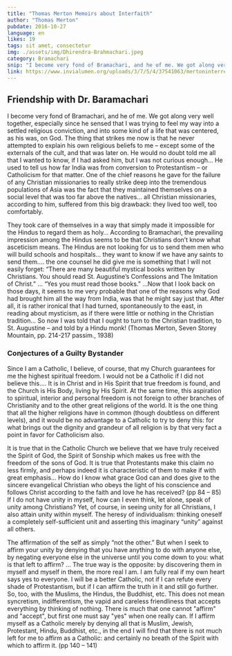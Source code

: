 ```yaml
---
title: "Thomas Merton Memoirs about Interfaith"
author: "Thomas Merton"
pubdate: 2016-10-27
language: en
likes: 19
tags: sit amet, consectetur
img: ./assets/img/Dhirendra-Brahmachari.jpeg
category: Bramachari
snip: "I become very fond of Bramachari, and he of me. We got along very well together, especially since he sensed that I was trying to feel my way into a settled religious conviction, and into some kind of a life that was centered, as his was, on God."
link: https://www.invialumen.org/uploads/3/7/5/4/37541063/mertoninterreligousdialogue.pdf
---
```


## Friendship with Dr. Baramachari

I become very fond of Bramachari, and he of me. We got along very well together, especially since he sensed that I was trying to feel my way into a settled religious conviction, and into some kind of a life that was centered, as his was, on God. The thing that strikes me now is that he never attempted to explain his own religious beliefs to me – except some of the externals of the cult, and that was later on. He would no doubt told me all that I wanted to know, if I had asked him, but I was not curious enough… He used to tell us how far India was from conversion to Protestantism – or Catholicism for that matter. One of the chief reasons he gave for the failure of any Christian missionaries to really strike deep into the tremendous populations of Asia was the fact that they maintained themselves on a social level that was too far above the natives… all Christian missionaries, according to him, suffered from this big drawback: they lived too well, too comfortably.

They took care of themselves in a way that simply made it impossible for the Hindus to regard them as holy… According to Bramachari, the prevailing impression among the Hindus seems to be that Christians don’t know what asceticism means. The Hindus are not looking for us to send them men who will build schools and hospitals… they want to know if we have any saints to send them…. the one counsel he did give me is something that I will not easily forget: “There are many beautiful mystical books written by Christians. You should read St. Augustine’s Confessions and The Imitation of Christ.” … “Yes you must read those books.” …Now that I look back on those days, it seems to me very probable that one of the reasons why God had brought him all the way from India, was that he might say just that. After all, it is rather ironical that I had turned, spontaneously to the east, in reading about mysticism, as if there were little or nothing in the Christian tradition… So now I was told that I ought to turn to the Christian tradition, to St. Augustine – and told by a Hindu monk!
(Thomas Merton, Seven Storey Mountain, pp. 214-217 passim., 1938)

### Conjectures of a Guilty Bystander

Since I am a Catholic, I believe, of course, that my Church guarantees for me the highest spiritual freedom. I would not be a Catholic if I did not believe this…. It is in Christ and in His Spirit that true freedom is found, and the Church is His Body, living by His Spirit. At the same time, this aspiration to spiritual, interior and personal freedom is not foreign to other branches of Christianity and to the other great religions of the world. It is the one thing that all the higher religions have in common (though doubtless on different levels), and it would be no advantage to a Catholic to try to deny this: for what brings out the dignity and grandeur of all religion is by that very fact a point in favor for Catholicism also.

It is true that in the Catholic Church we believe that we have truly received the Spirit of God, the Spirit of Sonship which makes us free with the freedom of the sons of God. It is true that Protestants make this claim no less firmly, and perhaps indeed it is characteristic of them to make if with great emphasis… How do I know what grace God can and does give to the sincere evangelical Christian who obeys the light of his conscience and follows Christ according to the faith and love he has received? (pp 84 – 85) If I do not have unity in myself, how can I even think, let alone, speak of unity among Christians? Yet, of course, in seeing unity for all Christians, I also attain unity within myself. The heresy of individualism: thinking oneself a completely self-sufficient unit and asserting this imaginary “unity” against all others.

The affirmation of the self as simply “not the other.” But when I seek to affirm your unity by denying that you have anything to do with anyone else, by negating everyone else in the universe until you come down to you: what is that left to affirm? … The true way is the opposite: by discovering them in myself and myself in them, the more real I am. I am fully real if my own heart says yes to everyone. I will be a better Catholic, not if I can refute every shade of Protestantism, but if I can affirm the truth in it and still go further. So, too, with the Muslims, the Hindus, the Buddhist, etc. This does not mean syncretism, indifferentism, the vapid and careless friendliness that accepts everything by thinking of nothing. There is much that one cannot "affirm" and "accept", but first one must say "yes" when one really can. If I affirm myself as a Catholic merely by denying all that is Muslim, Jewish, Protestant, Hindu, Buddhist, etc., in the end I will find that there is not much left for me to affirm as a Catholic: and certainly no breath of the Spirit with which to affirm it. (pp 140 – 141)


